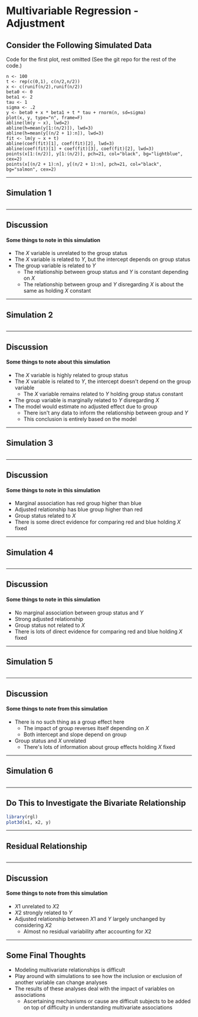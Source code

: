 # Multivariable Regression - Adjustment



## Consider the Following Simulated Data

Code for the first plot, rest omitted
(See the git repo for the rest of the code.)

```
n <- 100
t <- rep(c(0,1), c(n/2,n/2))
x <- c(runif(n/2),runif(n/2))
beta0 <- 0
beta1 <- 2
tau <- 1
sigma <- .2
y <- beta0 + x * beta1 + t * tau + rnorm(n, sd=sigma)
plot(x, y, type="n", frame=F)
abline(lm(y ~ x), lwd=2)
abline(h=mean(y[1:(n/2)]), lwd=3)
abline(h=mean(y[(n/2 + 1):n]), lwd=3)
fit <- lm(y ~ x + t)
abline(coef(fit)[1], coef(fit)[2], lwd=3)
abline(coef(fit)[1] + coef(fit)[3], coef(fit)[2], lwd=3)
points(x[1:(n/2)], y[1:(n/2)], pch=21, col="black", bg="lightblue", cex=2)
points(x[(n/2 + 1):n], y[(n/2 + 1):n], pch=21, col="black", bg="salmon", cex=2)
```

---

## Simulation 1

<div class="rimage center"><img src="fig/unnamed-chunk-1-1.png" title="" alt="" class="plot" /></div>

---

## Discussion

#### Some things to note in this simulation

- The $X$ variable is unrelated to the group status
- The $X$ variable is related to $Y$, but the intercept depends on group status
- The group variable is related to $Y$
    - The relationship between group status and $Y$ is constant depending on $X$
    - The relationship between group and $Y$ disregarding $X$ is about the same as holding $X$ constant
    
---

## Simulation 2

<div class="rimage center"><img src="fig/unnamed-chunk-2-1.png" title="" alt="" class="plot" /></div>

---

## Discussion

#### Some things to note about this simulation

- The $X$ variable is highly related to group status
- The $X$ variable is related to $Y$, the intercept doesn't depend on the group variable
    - The $X$ variable remains related to $Y$ holding group status constant
- The group variable is marginally related to $Y$ disregarding $X$
- The model would estimate no adjusted effect due to group
    - There isn't any data to inform the relationship between group and $Y$
    - This conclusion is entirely based on the model
    
---

## Simulation 3

<div class="rimage center"><img src="fig/unnamed-chunk-3-1.png" title="" alt="" class="plot" /></div>

---

## Discussion

#### Some things to note in this simulation

- Marginal association has red group higher than blue
- Adjusted relationship has blue group higher than red
- Group status related to $X$
- There is some direct evidence for comparing red and blue holding $X$ fixed

---

## Simulation 4

<div class="rimage center"><img src="fig/unnamed-chunk-4-1.png" title="" alt="" class="plot" /></div>

---

## Discussion

#### Some things to note in this simulation

- No marginal association between group status and $Y$
- Strong adjusted relationship
- Group status not related to $X$
- There is lots of direct evidence for comparing red and blue holding $X$ fixed

---

## Simulation 5

<div class="rimage center"><img src="fig/unnamed-chunk-5-1.png" title="" alt="" class="plot" /></div>

---

## Discussion

#### Some things to note from this simulation

- There is no such thing as a group effect here
    - The impact of group reverses itself depending on $X$
    - Both intercept and slope depend on group
- Group status and $X$ unrelated
    - There's lots of information about group effects holding $X$ fixed
    
---

## Simulation 6

<div class="rimage center"><img src="fig/unnamed-chunk-6-1.png" title="" alt="" class="plot" /></div>

---

## Do This to Investigate the Bivariate Relationship


```r
library(rgl)
plot3d(x1, x2, y)
```

---

## Residual Relationship

<div class="rimage center"><img src="fig/unnamed-chunk-8-1.png" title="" alt="" class="plot" /></div>

---

## Discussion

#### Some things to note from this simulation

- $X1$ unrelated to $X2$
- $X2$ strongly related to $Y$
- Adjusted relationship between $X1$ and $Y$ largely unchanged by considering $X2$
    - Almost no residual variability after accounting for $X2$
    
---

## Some Final Thoughts

- Modeling multivariate relationships is difficult
- Play around with simulations to see how the inclusion or exclusion of another variable can change analyses
- The results of these analyses deal with the impact of variables on associations
    - Ascertaining mechanisms or cause are difficult subjects to be added on top of difficulty in understanding multivariate associations
